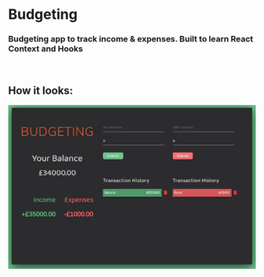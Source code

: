 # Budgeting

### Budgeting app to track income & expenses. Built to learn React Context and Hooks  

<br>

## How it looks:  
![Budgeting](https://github.com/zsoobratty/budgeting/blob/master/images/budgeting.JPG)